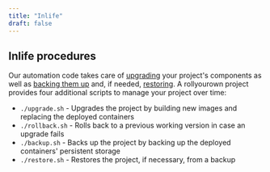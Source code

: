 ```yaml
---
title: "Inlife"
draft: false
---
```

<!--
SPDX-FileCopyrightText: 2022 Wilfred Nicoll <xyzroller@rollyourown.xyz>
SPDX-License-Identifier: CC-BY-SA-4.0
-->

## Inlife procedures

Our automation code takes care of [upgrading](/rollyourown/how_to_use/maintain/#upgrading-a-project-deployment) your project's components as well as [backing them up](/rollyourown/how_to_use/back_up_and_restore/#how-to-back-up) and, if needed, [restoring](/rollyourown/how_to_use/back_up_and_restore/#how-to-restore). A rollyourown project provides four additional scripts to manage your project over time:

- `./upgrade.sh` - Upgrades the project by building new images and replacing the deployed containers
- `./rollback.sh` - Rolls back to a previous working version in case an upgrade fails
- `./backup.sh` - Backs up the project by backing up the deployed containers' persistent storage
- `./restore.sh` - Restores the project, if necessary, from a backup
